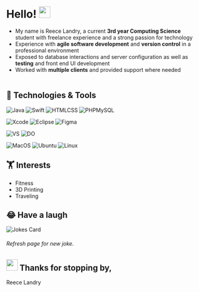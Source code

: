 # Hello! <img src="https://raw.githubusercontent.com/MartinHeinz/MartinHeinz/master/wave.gif" width="30px">

- My name is Reece Landry, a current **3rd year Computing Science** student with freelance experience and a strong passion for technology<br>
- Experience with **agile software development** and **version control** in a professional environment<br>
- Exposed to database interactions and server configuration as well as **testing** and front end UI development<br>
- Worked with **multiple clients** and provided support where needed<br><br>

## 🔧 Technologies & Tools
<!-- ![](https://img.shields.io/badge/Code-JavaScript-informational?style=flat&logo=javascript&logoColor=white&color=318CE7)
![](https://img.shields.io/badge/Code-HTML/CSS-informational?style=flat&logo=css&logoColor=white&color=318CE7) -->

![Java](https://img.shields.io/badge/Code-Java/Javascript-blue)
![Swift](https://img.shields.io/badge/Code-Swift-blue)
![HTMLCSS](https://img.shields.io/badge/Code-HTML/CSS-blue)
![PHPMySQL](https://img.shields.io/badge/Code-PHP/MySQL-blue)

![Xcode](https://img.shields.io/badge/Editor-Xcode-blue)
![Eclipse](https://img.shields.io/badge/Editor-Eclipse-blue)
![Figma](https://img.shields.io/badge/Editor-Figma-blue)

![VS](https://img.shields.io/badge/Tools-Version%20Control-blue)
![DO](https://img.shields.io/badge/Cloud-Digital%20Ocean-blue)

![MacOS](https://img.shields.io/badge/OS-MacOS-blue)
![Ubuntu](https://img.shields.io/badge/OS-Ubuntu-blue)
![Linux](https://img.shields.io/badge/OS-Linux-blue)


## 🏋️ Interests
- Fitness<br>
- 3D Printing<br>
- Traveling


## 😂 Have a laugh
![Jokes Card](https://readme-jokes.vercel.app/api?bgColor=%23318CE7&textColor=%23FFFFFF&aColor=%23FFFFFF&borderColor=%23455A64&qColor=%23FFFFFF)
###### Refresh page for new joke.

## <img src="https://raw.githubusercontent.com/MartinHeinz/MartinHeinz/master/wave.gif" width="30px"> Thanks for stopping by,

Reece Landry


<!-- links to social media icons -->

<!-- icons with padding -->

[1.1]: http://i.imgur.com/tXSoThF.png (twitter icon with padding)
[2.1]: http://i.imgur.com/0o48UoR.png (github icon with padding)

<!-- icons without padding -->

[1.2]: http://i.imgur.com/wWzX9uB.png (twitter icon without padding)
[2.2]: http://i.imgur.com/9I6NRUm.png (github icon without padding)
[3.2]: https://raw.githubusercontent.com/MartinHeinz/MartinHeinz/master/linkedin-3-16.png (LinkedIn icon without padding)


<!-- links to your social media accounts -->

[1]: https://reecelandry.tech/
[2]: https://github.com/MartinHeinz
[3]: https://www.linkedin.com/in/reeecelandry/
